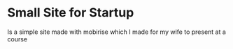# Small Site for Startup
Is a simple site made with mobirise which I made for my wife to present at a course
